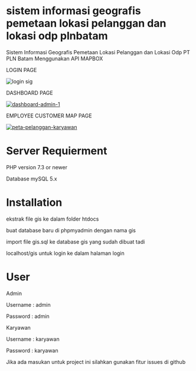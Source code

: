 # sistem informasi geografis pemetaan lokasi pelanggan dan lokasi odp plnbatam
Sistem Informasi Geografis Pemetaan Lokasi Pelanggan dan Lokasi Odp PT PLN Batam Menggunakan API MAPBOX

<p>LOGIN PAGE</p>

![login sig](https://github.com/krpauto/sigplnbatam/assets/82790760/3a658e44-ff27-40eb-acc0-f9843001cc7c)

<p>DASHBOARD PAGE</p>
<a href="https://ibb.co/5kMyLR1"><img src="https://i.ibb.co/Scs8B36/dashboard-admin-1.jpg" alt="dashboard-admin-1" border="0"></a>

<p>EMPLOYEE CUSTOMER MAP PAGE</p>
<a href="https://ibb.co/9ZbmJ5Z"><img src="https://i.ibb.co/tLqwSrL/peta-pelanggan-karyawan.jpg" alt="peta-pelanggan-karyawan" border="0"></a>





# Server Requierment
PHP version 7.3 or newer

Database mySQL 5.x

# Installation
<p> ekstrak file gis ke dalam folder htdocs </p>
<p> buat database baru di phpmyadmin dengan nama gis </p>
<p> import file gis.sql ke database gis yang sudah dibuat tadi </p>
<p> localhost/gis untuk login ke dalam halaman login </p>

# User
Admin
<p> Username : admin </p>
<p> Password : admin </p>

Karyawan
<p> Username : karyawan </p>
<p> Password : karyawan </p>


Jika ada masukan untuk project ini silahkan gunakan fitur issues di github

